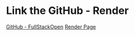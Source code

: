 # Link the GitHub - Render 
[GitHub - FullStackOpen](https://github.com/Pedrotola/Full-Stack-Open)
[Render Page](https://fullstackopen-part3-3xpf.onrender.com)

